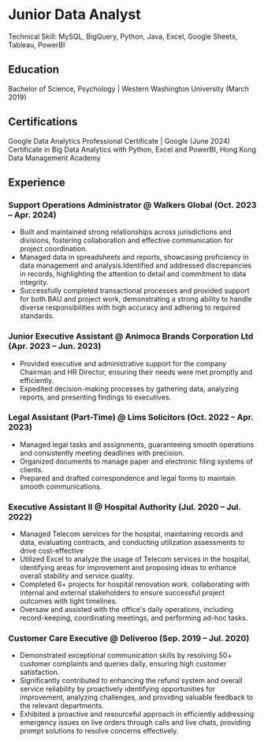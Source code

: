 # Junior Data Analyst 
Technical Skill: MySQL, BigQuery, Python, Java, Excel, Google Sheets, Tableau, PowerBI  

## Education
Bachelor of Science, Psychology | Western Washington University (March 2019)  

## Certifications
Google Data Analytics Professional Certificate | Google (June 2024)  
Certificate in Big Data Analytics with Python, Excel and PowerBI, Hong Kong Data Management Academy  

## Experience 

### Support Operations Administrator @ Walkers Global (Oct. 2023 – Apr. 2024)
- Built and maintained strong relationships across jurisdictions and divisions, fostering collaboration and effective communication for project coordination.
- Managed data in spreadsheets and reports, showcasing proficiency in data management and analysis.Identified and addressed discrepancies in records, highlighting the attention to detail and commitment to data integrity.
- Successfully completed transactional processes and provided support for both BAU and project work, demonstrating a strong ability to handle diverse responsibilities with high accuracy and adhering to required standards.


### Junior Executive Assistant @ Animoca Brands Corporation Ltd (Apr. 2023 – Jun. 2023)
- Provided executive and administrative support for the company Chairman and HR Director, ensuring their needs were met promptly and efficiently.
- Expedited decision-making processes by gathering data, analyzing reports, and presenting findings to executives.


### Legal Assistant (Part-Time) @ Lims Solicitors (Oct. 2022 – Apr. 2023)
- Managed legal tasks and assignments, guaranteeing smooth operations and consistently meeting deadlines with precision.
- Organized documents to manage paper and electronic filing systems of clients.
- Prepared and drafted correspondence and legal forms to maintain smooth communications.


### Executive Assistant II @ Hospital Authority (Jul. 2020 – Jul. 2022)
- Managed Telecom services for the hospital, maintaining records and data, evaluating contracts, and conducting utilization assessments to drive cost-effective
- Utilized Excel to analyze the usage of Telecom services in the hospital, identifying areas for improvement and proposing ideas to enhance overall stability and service quality.
- Completed 6+ projects for hospital renovation work. collaborating with internal and external stakeholders to ensure successful project outcomes with tight timelines.
- Oversaw and assisted with the office's daily operations, including record-keeping, coordinating meetings, and performing ad-hoc tasks.


### Customer Care Executive @ Deliveroo (Sep. 2019 – Jul. 2020)
- Demonstrated exceptional communication skills by resolving 50+ customer complaints and queries daily, ensuring high customer satisfaction.
- Significantly contributed to enhancing the refund system and overall service reliability by proactively identifying opportunities for improvement, analyzing challenges, and providing valuable feedback to the relevant departments.
- Exhibited a proactive and resourceful approach in efficiently addressing emergency issues on live orders through calls and live chats, providing prompt solutions to resolve concerns effectively.
